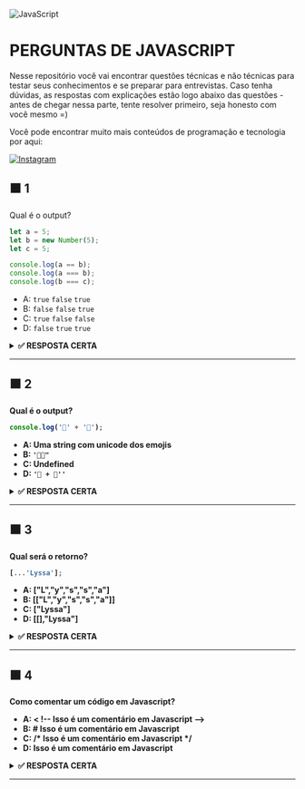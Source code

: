 ![JavaScript](https://img.shields.io/badge/javascript-%23323330.svg?style=for-the-badge&logo=javascript&logoColor=%23F7DF1E)

# PERGUNTAS DE JAVASCRIPT

Nesse repositório você vai encontrar questões técnicas e não técnicas para testar seus conhecimentos e se preparar para entrevistas.
Caso tenha dúvidas, as respostas com explicações estão logo abaixo das questões - antes de chegar nessa parte, tente resolver primeiro, seja honesto com você mesmo =)

Você pode encontrar muito mais conteúdos de programação e tecnologia por aqui:

<a href="https://www.instagram.com/techly.com.br/" target="_blank">
	<img src="https://img.shields.io/badge/Instagram-%23E4405F.svg?&style=flat-square&logo=instagram&logoColor=white" alt="Instagram">
</a>


## ⬛ 1

Qual é o output?

```js
let a = 5;
let b = new Number(5);
let c = 5;

console.log(a == b);
console.log(a === b);
console.log(b === c);
```

- A: `true` `false` `true`
- B: `false` `false` `true`
- C: `true` `false` `false`
- D: `false` `true` `true`
<details><summary><b> ✅ RESPOSTA CERTA<b></summary>
<p>

#### Resposta: C
new Number() é um construtor de função integrado, tem vários recursos extras e é um objeto.1
Pode até parecer um número, mas não é.

Quando usamos o operador == (operador de igualdade), ele apenas verifica se tem o mesmo valor.
Ambos têm o valor de 3, então retorna true.

Mas quando usamos o operador === (operador de igualdade estrita), tanto o valor quanto o tipo devem ser iguais.
Nesse caso, new Number() não é um número, é um objeto, por isso os dois  retornam false.
</p>
</details>

---
## ⬛ 2

Qual é o output?

```javascript
console.log('🤜' + '🤛');
```

- A: Uma string com unicode dos emojis
- B: `'🤜🤛"`
- C: Undefined
- D: `'🤜 + 🤛''`

<details><summary><b>✅ RESPOSTA CERTA</b></summary>
<p>

#### Resposta B

Você pode concatenar strings usando o operador `+`. No exemplo acima, os emojis foram contcatenados em forma de string. Por isso, output é '🤜🤛" 
</p>
</details>

---

## ⬛ 3

Qual será o retorno?

```javascript
[...'Lyssa'];
```

- A: ["L","y","s","s","a"]
- B: [["L","y","s","s","a"]]
- C: ["Lyssa"]
- D: [[],"Lyssa"]

<details><summary><b>✅ RESPOSTA CERTA</b></summary>
<p>

#### Resposta A

A palavra "Lyssa" é um string e toda string é iterável, ou seja, pode ser repetida.

Iteração é uma execução repetida de uma sequência de instruções, coisa que os computadores fazem muito bem.

O operador spread [...] mapeia cada caractere de um iterável para um elemento.

Portanto, senhores, o retorno do spread cria um array com cada letra separada.

</p>
</details>

---

## ⬛ 4

Como comentar um código em Javascript?


- A: < !-- Isso é um comentário em Javascript -->
- B: # Isso é um comentário em Javascript
- C: /* Isso é um comentário em Javascript */
- D: Isso é um comentário em Javascript

<details><summary><b>✅ RESPOSTA CERTA</b></summary>
<p>

#### Resposta C

Em javascript, você pode usar

// para comentários de 1 linha // 
</br>
ou
<br/>
/* para comentários com mais de uma linha, </br>
como esse, por exemplo */


</p>
</details>

---